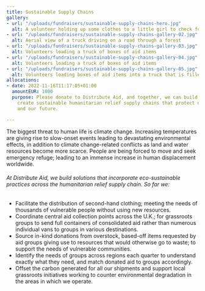 ```yaml
---
title: Sustainable Supply Chains
gallery:
- url: "/uploads/fundraisers/sustainable-supply-chains-hero.jpg"
  alt: A volunteer holding up some clothes to a little girl to check for size
- url: "/uploads/fundraisers/sustainable-supply-chains-gallery-02.jpg"
  alt: Aerial view of a truck driving on a road through a forest
- url: "/uploads/fundraisers/sustainable-supply-chains-gallery-03.jpg"
  alt: Volunteers loading a truck of boxes of aid items
- url: "/uploads/fundraisers/sustainable-supply-chains-gallery-04.jpg"
  alt: Volunteers loading a truck of boxes of aid items
- url: "/uploads/fundraisers/sustainable-supply-chains-gallery-05.jpg"
  alt: Volunteers loading boxes of aid items into a truck that is filled at full capacity
allocations:
- date: 2022-11-16T11:17:05+01:00
  amountEUR: 1000
  purpose: Please donate to Distribute Aid, and together, we can build solutions that
    create sustainable humanitarian relief supply chains that protect our environment
    and our future.

---
```

The biggest threat to human life is climate change. Increasing temperatures are giving rise to slow-onset events leading to devastating environmental effects, in addition to climate change-related conflicts as land and water resources become more scarce. People are being forced to move and seek emergency refuge; leading to an immense increase in human displacement worldwide.

###### At Distribute Aid, we build solutions that incorporate eco-sustainable practices across the humanitarian relief supply chain. So far we:

* Facilitate the distribution of second-hand clothing; meeting the needs of thousands of vulnerable people without using new resources.
* Coordinate central aid collection points across the U.K.; for grassroots groups to send full containers of consolidated aid rather than numerous individual vans to groups in various destinations.
* Source in-kind donations from overstock, based-off items requested by aid groups giving use to resources that would otherwise go to waste; to support the needs of vulnerable communities.
* Identify the needs of groups across regions each quarter to understand exactly what they need, and match donated aid to groups accordingly.
* Offset the carbon generated for all our shipments and support local grassroots initiatives working to counter environmental degradation in the areas in which we operate.